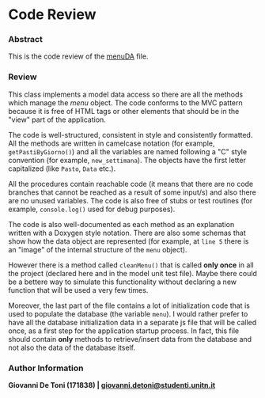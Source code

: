 # Code Review

### Abstract
This is the code review of the [menuDA](https://github.com/xGioe/SE2_16_174470_P/blob/master/dataAccess/menuDA.js) file. 

### Review

This class implements a model data access so there are all the methods which manage the *menu* object. The code conforms to the MVC pattern because it is free of HTML tags or other elements that should be in the "view" part of the application.

The code is well-structured, consistent in style and consistently formatted. All the methods are written in camelcase notation (for example, ```getPastiByGiorno()```) and all the variables are named following a "C" style convention (for example, ```new_settimana```). The objects have the first letter capitalized (like ```Pasto```, ```Data``` etc.).

All the procedures contain reachable code (it means that there are no code branches that cannot be reached as a result of some input/s) and also there are no unused variables. The code is also free of stubs or test routines (for example, ```console.log()``` used for debug purposes).

The code is also well-documented as each method as an explanation written with a Doxygen style notation. There are also some schemas that show how the data object are represented (for example, at ```line 5``` there is an "image" of the internal structure of the ```menu``` object).

However there is a method called ```cleanMenu()``` that is called **only once** in all the project (declared here and in the model unit test file). Maybe there could be a bettere way to simulate this functionality without declaring a new function that will be used a very few times.

Moreover, the last part of the file contains a lot of initialization code that is used to populate the database (the variable ```menu```). I would rather prefer to have all the database initialization data in a separate js file that will be called once, as a first step for the application startup process. In fact, this file should contain **only** methods to retrieve/insert data from the database and not also the data of the database itself.

### Author Information
**Giovanni De Toni (171838) | giovanni.detoni@studenti.unitn.it**
